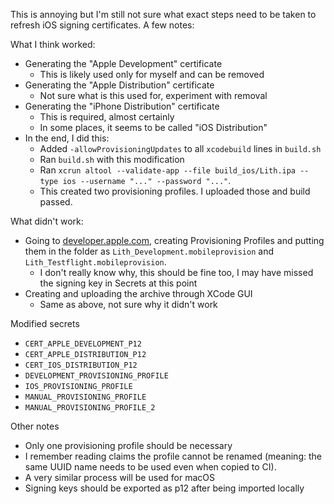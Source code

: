 This is annoying but I'm still not sure what exact steps need to be taken to refresh iOS signing certificates. A few notes:

What I think worked:
- Generating the "Apple Development" certificate
  - This is likely used only for myself and can be removed
- Generating the "Apple Distribution" certificate
  - Not sure what is this used for, experiment with removal
- Generating the "iPhone Distribution" certificate
  - This is required, almost certainly
  - In some places, it seems to be called "iOS Distribution"
- In the end, I did this:
  - Added `-allowProvisioningUpdates` to all `xcodebuild` lines in `build.sh`
  - Ran `build.sh` with this modification
  - Ran `xcrun altool --validate-app --file build_ios/Lith.ipa --type ios --username "..." --password "..."`. 
  - This created two provisioning profiles. I uploaded those and build passed.
 
What didn't work:
- Going to [developer.apple.com](developer.apple.com), creating Provisioning Profiles and putting them in the folder as `Lith_Development.mobileprovision` and `Lith_Testflight.mobileprovision`.
  - I don't really know why, this should be fine too, I may have missed the signing key in Secrets at this point
- Creating and uploading the archive through XCode GUI
  - Same as above, not sure why it didn't work
  
Modified secrets
- `CERT_APPLE_DEVELOPMENT_P12`
- `CERT_APPLE_DISTRIBUTION_P12`
- `CERT_IOS_DISTRIBUTION_P12`
- `DEVELOPMENT_PROVISIONING_PROFILE`
- `IOS_PROVISIONING_PROFILE`
- `MANUAL_PROVISIONING_PROFILE`
- `MANUAL_PROVISIONING_PROFILE_2`

Other notes
- Only one provisioning profile should be necessary
- I remember reading claims the profile cannot be renamed (meaning: the same UUID name needs to be used even when copied to CI).
- A very similar process will be used for macOS
- Signing keys should be exported as p12 after being imported locally
